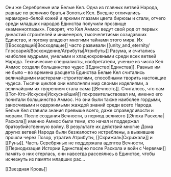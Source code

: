 Они же Серебряные или Белые Кел. Одна из главных ветвей Народа, равные по величию братья Золотых Кел. Внешне отличались мраморно-белой кожей и яркими глазами цвета бирюзы и стали, отчего среди младших народов Единства получили прозвище «каменноглазых». Говорят, что Кел Аммос ведут свой род от первых династий строителей и инженеров, тысячелетиями созидавших Единство, и потому владеют многими тайнами этого мира. Их [[Восходящий|Восходящие]] часто развивали [[unity_and_eternity/Глоссарий/Восхождение/Атрибуты|Атрибуты]] Разума, и считались наиболее мудрыми, умелыми и хладнокровными среди всех ветвей Народа. Технические специалисты, изобретатели, ученые из числа Кел Аммос создали большинство чудес [[Единство|Единства]]. Равных им не было – во времена расцвета Единства Белые Кел считались величайшими мастерами-строителями, способными творить настоящие чудеса. Тысячи циклов они наполняли мир своими изделиями, а величайшим их творением стала сама [[Вечность]]. Считалось, что сам [[Тот-Кто-Искусен|Искуснейший]] покровительствовал им, именно его почитали большинство Аммос. Но они были также наиболее гордыми, заносчивыми и одержимыми жаждой знаний среди всего Народа. Белые Кел ставили знания превыше всего, даже справедливости и морали. После создания Вечности, в период великого [[Эпоха Раскола|Раскола]] именно Аммос были теми, кто начал и поддержал братоубийственную войну. В результате их действий многие Дома других ветвей Народа были безжалостно истреблены, а выжившие прошли через Позор, утратив Атрибуты, [[Скрижаль|Скрижали]] и [[Руны]]. Часть Серебряных не поддержала адептов Вечности, [[Периодизация Истории Единства|но после Раскола и войн с Червями]] память о них стерлась, они навсегда рассеялись в Единстве, чтобы исчезнуть из памяти младших рас…

[[Звездная Кровь]]